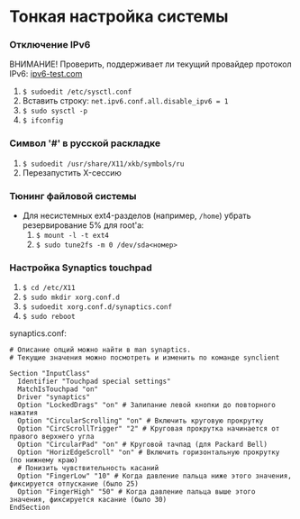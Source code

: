 # Тонкая настройка системы

### Отключение IPv6

ВНИМАНИЕ! Проверить, поддерживает ли текущий провайдер протокол IPv6:
[ipv6-test.com](http://ipv6-test.com)

1. `$ sudoedit /etc/sysctl.conf`
1. Вставить строку: `net.ipv6.conf.all.disable_ipv6 = 1`
1. `$ sudo sysctl -p`
1. `$ ifconfig`

### Символ '#' в русской раскладке

1. `$ sudoedit /usr/share/X11/xkb/symbols/ru`
1. Перезапустить X-сессию

###  Тюнинг файловой системы

* Для несистемных ext4-разделов (например, `/home`) убрать резервирование 5% для root'а:
    1. `$ mount -l -t ext4`
    1. `$ sudo tune2fs -m 0 /dev/sda<номер>`

### Настройка Synaptics touchpad

1. `$ cd /etc/X11`
1. `$ sudo mkdir xorg.conf.d`
1. `$ sudoedit xorg.conf.d/synaptics.conf`
1. `$ sudo reboot`

synaptics.conf:
```
# Описание опций можно найти в man synaptics.
# Текущие значения можно посмотреть и изменить по команде synclient

Section "InputClass"
  Identifier "Touchpad special settings"
  MatchIsTouchpad "on"
  Driver "synaptics"
  Option "LockedDrags" "on" # Залипание левой кнопки до повторного нажатия
  Option "CircularScrolling" "on" # Включить круговую прокрутку
  Option "CircScrollTrigger" "2" # Круговая прокрутка начинается от правого верхнего угла
  Option "CircularPad" "on" # Круговой тачпад (для Packard Bell)
  Option "HorizEdgeScroll" "on" # Включить горизонтальную прокрутку (по нижнему краю)
  # Понизить чувствительность касаний
  Option "FingerLow" "10" # Когда давление пальца ниже этого значения, фиксируется отпускание (было 25)
  Option "FingerHigh" "50" # Когда давление пальца выше этого значения, фиксируется касание (было 30)
EndSection
```
